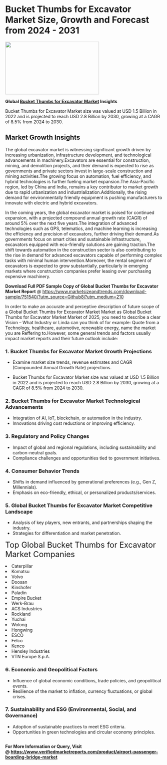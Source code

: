 <H1>Bucket Thumbs for Excavator Market Size, Growth and Forecast from 2024 - 2031</H1><img class="aligncenter size-medium wp-image-584254" src="https://thirdeyenews.in/wp-content/uploads/2024/09/Global-Market-Research-300x168.jpeg" alt="" width="300" height="168" /><p><strong>Global&nbsp;<a href="https://www.marketsizeandtrends.com/download-sample/751540/?utm_source=Github8j?utm_medium=210">Bucket Thumbs for Excavator Market</a> Insights</strong></p><p>Bucket Thumbs for Excavator Market size was valued at USD 1.5 Billion in 2022 and is projected to reach USD 2.8 Billion by 2030, growing at a CAGR of 8.5% from 2024 to 2030.</p><p><h2>Market Growth Insights</h2> <p>The global excavator market is witnessing significant growth driven by increasing urbanization, infrastructure development, and technological advancements in machinery.Excavators are essential for construction, mining, and demolition projects, and their demand is expected to rise as governments and private sectors invest in large-scale construction and mining activities.The growing focus on automation, fuel efficiency, and hybrid technologies is further fueling market expansion.The Asia-Pacific region, led by China and India, remains a key contributor to market growth due to rapid urbanization and industrialization.Additionally, the rising demand for environmentally friendly equipment is pushing manufacturers to innovate with electric and hybrid excavators.</p> <p>In the coming years, the global excavator market is poised for continued expansion, with a projected compound annual growth rate (CAGR) of around 5% over the next five years.The integration of advanced technologies such as GPS, telematics, and machine learning is increasing the efficiency and precision of excavators, further driving their demand.As governments focus on smart cities and sustainable infrastructure, excavators equipped with eco-friendly solutions are gaining traction.The shift towards automation in the construction sector is also contributing to the rise in demand for advanced excavators capable of performing complex tasks with minimal human intervention.Moreover, the rental segment of excavators is expected to grow substantially, particularly in emerging markets where construction companies prefer leasing over purchasing expensive machinery.<p><span class=""><strong>Download Full PDF Sample Copy of Global Bucket Thumbs for Excavator Market Report</strong> @ <a href="https://www.marketsizeandtrends.com/download-sample/751540/?utm_source=Github8j?utm_medium=210" target="_blank">https://www.marketsizeandtrends.com/download-sample/751540/?utm_source=Github8j?utm_medium=210</a></span></p><p>In order to make an accurate and perceptive description of future scope of a Global&nbsp;Bucket Thumbs for Excavator Market Market as Global&nbsp;Bucket Thumbs for Excavator Market Market of 2025, you need to describe a clear Vision &ndash; What Industry or Linda can you think of for example: Quote from a Technology, healthcare, automotive, renewable energy, name the market you are Reffering to.However, some general trends and factors usually impact market reports and their future outlook include:</p><h3>1.&nbsp;<strong>Bucket Thumbs for Excavator Market Growth Projections</strong></h3><ul><li>Examine market size trends, revenue estimates and CAGR (Compounded Annual Growth Rate) projections.</li><li><p>Bucket Thumbs for Excavator Market size was valued at USD 1.5 Billion in 2022 and is projected to reach USD 2.8 Billion by 2030, growing at a CAGR of 8.5% from 2024 to 2030.</p></li></ul><h3>2.&nbsp;<strong>Bucket Thumbs for Excavator Market Technological Advancements</strong></h3><ul><li>Integration of AI, IoT, blockchain, or automation in the industry.</li><li>Innovations driving cost reductions or improving efficiency.</li></ul><h3>3.&nbsp;<strong>Regulatory and Policy Changes</strong></h3><ul><li>Impact of global and regional regulations, including sustainability and carbon-neutral goals.</li><li>Compliance challenges and opportunities tied to government initiatives.</li></ul><h3>4.&nbsp;<strong>Consumer Behavior Trends</strong></h3><ul><li>Shifts in demand influenced by generational preferences (e.g., Gen Z, Millennials).</li><li>Emphasis on eco-friendly, ethical, or personalized products/services.</li></ul><h3>5.&nbsp;<strong>Global Bucket Thumbs for Excavator Market Competitive Landscape</strong></h3><ul><li>Analysis of key players, new entrants, and partnerships shaping the industry.</li><li>Strategies for differentiation and market penetration.</li></ul><p data-pm-slice="1 1 []"><span style="color: inherit; font-family: inherit; font-size: 25px;">Top Global Bucket Thumbs for Excavator Market Companies</span></p><div class="" data-test-id=""><p><li>Caterpillar</li><li> Komatsu</li><li> Volvo</li><li> Doosan</li><li> Kinshofer</li><li> Paladin</li><li> Empire Bucket</li><li> Werk-Brau</li><li> ACS Industries</li><li> Rockland</li><li> Yuchai</li><li> Wolong</li><li> Hongwing</li><li> ESCO</li><li> Felco</li><li> Kenco</li><li> Hensley Industries</li><li> VTN Europe S.p.A.</li></p></div><h3>6.&nbsp;<strong>Economic and Geopolitical Factors</strong></h3><ul><li>Influence of global economic conditions, trade policies, and geopolitical events.</li><li>Resilience of the market to inflation, currency fluctuations, or global crises.</li></ul><h3>7.&nbsp;<strong>Sustainability and ESG (Environmental, Social, and Governance)</strong></h3><ul><li>Adoption of sustainable practices to meet ESG criteria.</li><li>Opportunities in green technologies and circular economy principles.</li></ul><h2><strong style="font-size: 14px;">For More Information or Query, Visit @&nbsp;</strong><a style="background-color: #ffffff; font-size: 14px;" href="https://www.marketsizeandtrends.com/report/bucket-thumbs-for-excavator-market/" target="_blank">https://www.verifiedmarketreports.com/product/airport-passenger-boarding-bridge-market</a></h2>